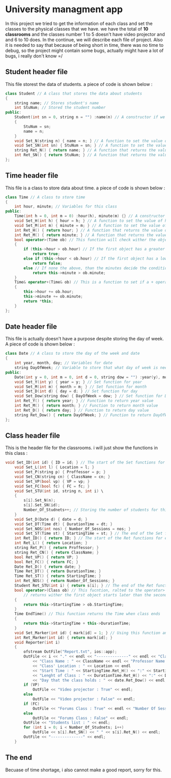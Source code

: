 # University managment app
In this project we tried to get the information of each class and set the classes to the physical classes that we have.
we have the total of **10 classrooms** and the classes number 1 to 5 doesn't have video projector and and 6 to 10 does.
In the continue, we will describe each file of project.
Also it is needed to say that because of being short in time, there was no time to debug, so the project might contain some bugs, actually might have a lot of bugs, i really don't know =/
## Student header file
This file storest the data of students. a piece of code is shown below :
``` C++
class Student // A class that stores the data about students
{
	string name; // Stores student's name
	int StuNum; // Stored the student number
public:
	Student(int sn = 0, string n = "") :name(n) // A constructor if we needed to give the values when we were creating an object
	{
		StuNum = sn;
		name = n;
	}
	void Set_N(string n) { name = n; } // A function to set the value of name
	void Set_SN(int sn) { StuNum = sn; } // A function to set the value of StuNum
	string Ret_N() { return name; } // A function that returns the value of name 
	int Ret_SN() { return StuNum; } // A function that returns the value of StuNum 
};
```
## Time header file
This file is a class to store data about time. a piece of code is shown below :
```C++
class Time // A class to store time
{
	int hour, minute; // Variables for this class
public:
	Time(int h = 0, int m = 0) :hour(h), minute(m) {} // A constructor if we needed to give the values when we were creating an object
	void Set_H(int h) { hour = h; } // A function to set the value of hour
	void Set_M(int m) { minute = m; } // A function to set the value of minute
	int Ret_H() { return hour; } // A function that returns the value of hour 
	int Ret_M() { return minute; } // A function that returns the value of minute 
	bool operator>(Time ob) // This function will check wither the object that called the > operator is starting later than the other object
	{
		if (this->hour > ob.hour) // If the first object has a greater value of hour than the condition is true
			return true;
		else if (this->hour < ob.hour) // If the first object has a lower value of hour the condition is false
			return false;
		else // If none the above, than the minutes decide the condition
			return this->minute > ob.minute;
	}
	Time& operator+(Time& ob) // This is a function to set if a + operator came between to objects of this class, what should happen
	{
		this->hour += ob.hour;
		this->minute += ob.minute;
		return *this;
	}
};
```
## Date header file
This file is actually doesn't have a purpose despite storing the day of week.
A piece of code is shown below :
```C++
class Date // A class to store the day of the week and date
{
	int year, month, day; // Variables for date
	string DayOfWeek; // Variable to store that what day of week is needed
public:
	Date(int y = 0, int m = 0, int d = 0, string dow = "") :year(y), month(m), day(d), DayOfWeek(dow) {} // Constructor
	void Set_Y(int y) { year = y; } // Set function for year
	void Set_M(int m) { month = m; } // Set function for month
	void Set_D(int d) { day = d; } // Set function for day
	void Set_Dow(string dow) { DayOfWeek = dow; } // Set function for DayOfWeek
	int Ret_Y() { return year; } // Function to return year value 
	int Ret_M() { return month; } // Function to return month value
	int Ret_D() { return day; } // Function to return day value
	string Ret_Dow() { return DayOfWeek; } // Function to return DayOfWeek value
};
```
## Class header file
This is the header file for the classrooms. i will just show the functions in this class :
```C++
void Set_ID(int id) { ID = id; } // The start of the Set functions for each variable
	void Set_L(int l) { Location = l; }
	void Set_P(string p) { Proffessor = p; }
	void Set_CN(string cn) { ClassName = cn; }
	void Set_VP(bool vp) { VP = vp; }
	void Set_FC(bool fc) { FC = fc; }
	void Set_STU(int id, string n, int i) \
	{ 
		s[i].Set_N(n); 
		s[i].Set_SN(id); 
		Number_Of_Studnets++; // Storing the number of students for this class
	}
	void Set_D(Date d) { date = d; }
	void Set_DT(Time dt) { DurationTime = dt; }
	void Set_NOS(int nos) { Number_Of_Sessions = nos; }
	void Set_ST(Time st) { StartingTime = st; } // The end of the Set functions
	int Ret_ID() { return ID; } // The start of the Ret functions for each variable
	int Ret_L() { return Location; }
	string Ret_P() { return Proffessor; }
	string Ret_CN() { return ClassName; }
	bool Ret_VP() { return VP; }
	bool Ret_FC() { return FC; }
	Date Ret_D() { return date; }
	Time Ret_DT() { return DurationTime; }
	Time Ret_ST() { return StartingTime; }
	int Ret_NOS() { return Number_Of_Sessions; }
	Student Ret_STU(int i) { return s[i]; } // The end of the Ret functions
	bool operator>(Class ob) // This fucntion, ralted to the operator> function in Time class, 
		// returns wither the first object starts later than the second object or not. 
	{
		return this->StartingTime > ob.StartingTime;
	}
	Time EndTime() // This function returns the Time when class ends
	{
		return this->StartingTime + this->DurationTime;
	}
	void Set_Marker(int id) { mark[id] = 1; } // Using this function and the function below, we check whether the class id was repeated or not
	int Ret_Marker(int id) { return mark[id]; }
	void Reporter(int i)
	{
		ofstream OutFile("Report.txt", ios::app);
		OutFile << i << "." << endl << "--------------" << endl << "Class ID : " << ID << endl
			<< "Class Name : " << ClassName << endl << "Professor Name : " << Proffessor << endl
			<< "Class' Location : " << Location << endl
			<< "Start Time : " << StartingTime.Ret_H() << ":" << StartingTime.Ret_M() << endl
			<< "Lenght of Class : " << DurationTime.Ret_H() << ":" << DurationTime.Ret_M() << endl
			<< "Day that the class holds : " << date.Ret_Dow() << endl;
		if (VP)
			OutFile << "Video projector : True" << endl;
		else
			OutFile << "Video projector : False" << endl;
		if (FC)
			OutFile << "Forums Class : True" << endl << "Number Of Sessions : " << Number_Of_Sessions << endl;
		else
			OutFile << "Forums Class : False" << endl;
		OutFile << "Students list : " << endl;
		for (int i = 0; i < Number_Of_Studnets; i++)
			OutFile << s[i].Ret_SN() << " " << s[i].Ret_N() << endl;
		OutFile << "--------------" << endl;
	}
```
## The end
Becuase of time shortage, i also cannot make a good report, sorry for this.
